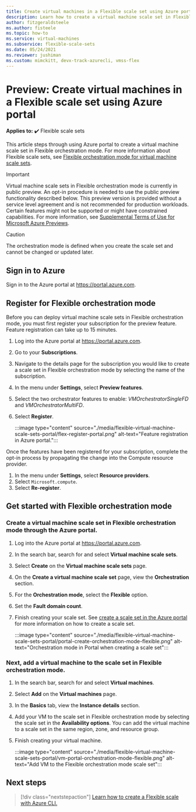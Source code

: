 ```yaml
---
title: Create virtual machines in a Flexible scale set using Azure portal
description: Learn how to create a virtual machine scale set in Flexible orchestration mode in the Azure portal.
author: fitzgeraldsteele
ms.author: fisteele
ms.topic: how-to
ms.service: virtual-machines
ms.subservice: flexible-scale-sets
ms.date: 05/24/2021
ms.reviewer: jushiman
ms.custom: mimckitt, devx-track-azurecli, vmss-flex
---
```


# Preview: Create virtual machines in a Flexible scale set using Azure portal

**Applies to:** :heavy_check_mark: Flexible scale sets

This article steps through using Azure portal to create a virtual machine scale set in Flexible orchestration mode. For more information about Flexible scale sets, see [Flexible orchestration mode for virtual machine scale sets](flexible-virtual-machine-scale-sets.md). 


> [!IMPORTANT]
> Virtual machine scale sets in Flexible orchestration mode is currently in public preview. An opt-in procedure is needed to use the public preview functionality described below.
> This preview version is provided without a service level agreement and is not recommended for production workloads. Certain features might not be supported or might have constrained capabilities.
> For more information, see [Supplemental Terms of Use for Microsoft Azure Previews](https://azure.microsoft.com/support/legal/preview-supplemental-terms/).


> [!CAUTION]
> The orchestration mode is defined when you create the scale set and cannot be changed or updated later.


## Sign in to Azure 

Sign in to the Azure portal at https://portal.azure.com.


## Register for Flexible orchestration mode

Before you can deploy virtual machine scale sets in Flexible orchestration mode, you must first register your subscription for the preview feature. Feature registration can take up to 15 minutes.

1. Log into the Azure portal at https://portal.azure.com.
1. Go to your **Subscriptions**.
1. Navigate to the details page for the subscription you would like to create a scale set in Flexible orchestration mode by selecting the name of the subscription.
1. In the menu under **Settings**, select **Preview features**.
1. Select the two orchestrator features to enable: *VMOrchestratorSingleFD* and *VMOrchestratorMultiFD*.
1. Select **Register**.

    :::image type="content" source="./media/flexible-virtual-machine-scale-sets-portal/flex-register-portal.png" alt-text="Feature registration in Azure portal.":::

Once the features have been registered for your subscription, complete the opt-in process by propagating the change into the Compute resource provider. 

1. In the menu under **Settings**, select **Resource providers**.
1. Select `Microsoft.compute`.
1. Select **Re-register**.


## Get started with Flexible orchestration mode

### Create a virtual machine scale set in Flexible orchestration mode through the Azure portal.

1. Log into the Azure portal at https://portal.azure.com.
1. In the search bar, search for and select **Virtual machine scale sets**.
1. Select **Create** on the **Virtual machine scale sets** page.
1. On the **Create a virtual machine scale set** page, view the **Orchestration** section.
1. For the **Orchestration mode**, select the **Flexible** option.
1. Set the **Fault domain count**.
1. Finish creating your scale set. See [create a scale set in the Azure portal](../virtual-machine-scale-sets/quick-create-portal.md#create-virtual-machine-scale-set) for more information on how to create a scale set.

    :::image type="content" source="./media/flexible-virtual-machine-scale-sets-portal/portal-create-orchestration-mode-flexible.png" alt-text="Orchestration mode in Portal when creating a scale set":::

### Next, add a virtual machine to the scale set in Flexible orchestration mode.

1. In the search bar, search for and select **Virtual machines**.
1. Select **Add** on the **Virtual machines** page.
1. In the **Basics** tab, view the **Instance details** section.
1. Add your VM to the scale set in Flexible orchestration mode by selecting the scale set in the **Availability options**. You can add the virtual machine to a scale set in the same region, zone, and resource group.
1. Finish creating your virtual machine.

    :::image type="content" source="./media/flexible-virtual-machine-scale-sets-portal/vm-portal-orchestration-mode-flexible.png" alt-text="Add VM to the Flexible orchestration mode scale set":::


## Next steps
> [!div class="nextstepaction"]
> [Learn how to create a Flexible scale with Azure CLI.](flexible-virtual-machine-scale-sets-cli.md)